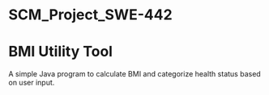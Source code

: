 # SCM_Project_SWE-442
# BMI Utility Tool
A simple Java program to calculate BMI and categorize health status based on user input.
